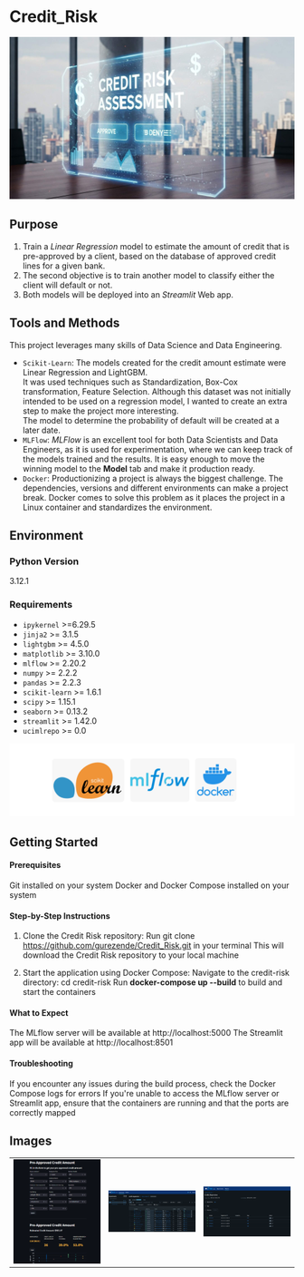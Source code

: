 # Credit_Risk

![](img/credit-risk-app2.jpg)

## Purpose
1. Train a *Linear Regression* model to estimate the amount of credit that is pre-approved by a client, based on the database of approved credit lines for a given bank.
2. The second objective is to train another model to classify either the client will default or not.
3. Both models will be deployed into an *Streamlit* Web app.

## Tools and Methods
This project leverages many skills of Data Science and Data Engineering.
* `Scikit-Learn`: The models created for the credit amount estimate were Linear Regression and LightGBM.<br>
It was used techniques such as Standardization, Box-Cox transformation, Feature Selection.
Although this dataset was not initially intended to be used on a regression model, I wanted to create an extra step to make the project more interesting.<br>
The model to determine the probability of default will be created at a later date.
* `MLFlow`: *MLFlow* is an excellent tool for both Data Scientists and Data Engineers, as it is used for experimentation, where we can keep track of the models trained and the results. It is easy enough to move the winning model to the **Model** tab and make it production ready.
* `Docker`: Productionizing a project is always the biggest challenge. The dependencies, versions and different environments can make a project break. Docker comes to solve this problem as it places the project in a Linux container and standardizes the environment.

## Environment

### Python Version
3.12.1

### Requirements
* `ipykernel` >=6.29.5
* `jinja2` >= 3.1.5
* `lightgbm` >= 4.5.0
* `matplotlib` >= 3.10.0
* `mlflow` >= 2.20.2
* `numpy` >= 2.2.2
* `pandas` >= 2.2.3
* `scikit-learn` >= 1.6.1
* `scipy` >= 1.15.1
* `seaborn` >= 0.13.2
* `streamlit` >= 1.42.0
* `ucimlrepo` >= 0.0

![](img/logos.png)

## Getting Started

#### Prerequisites
Git installed on your system
Docker and Docker Compose installed on your system

#### Step-by-Step Instructions

1. Clone the Credit Risk repository:
Run git clone https://github.com/gurezende/Credit_Risk.git in your terminal
This will download the Credit Risk repository to your local machine

2. Start the application using Docker Compose:
Navigate to the credit-risk directory: cd credit-risk
Run **docker-compose up --build** to build and start the containers

#### What to Expect
The MLflow server will be available at http://localhost:5000
The Streamlit app will be available at http://localhost:8501

#### Troubleshooting
If you encounter any issues during the build process, check the Docker Compose logs for errors
If you're unable to access the MLflow server or Streamlit app, ensure that the containers are running and that the ports are correctly mapped

## Images
<table>
  <tr>
    <td width="33%"><img src="img/Credit-Amt-App.png" alt="App Image"></td>
    <td width="33%"><img src="img/MLFlow_Experiments.png" alt="MLFlow Experiments"></td>
    <td width="33%"><img src="img/MLFlow_Models.png" alt="Models"></td>
  </tr>
</table>